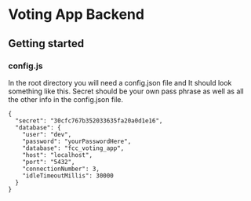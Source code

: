 # Voting App Backend
## Getting started
### config.js
In the root directory you will need a config.json file and It should look something like this. Secret should be your own pass phrase as well as all the other info in the config.json file.

```
{
  "secret": "30cfc767b352033635fa20a0d1e16",
  "database": {
    "user": "dev",
    "password": "yourPasswordHere",
    "database": "fcc_voting_app",
    "host": "localhost",
    "port": "5432",
    "connectionNumber": 3,
    "idleTimeoutMillis": 30000
  }
}
```
